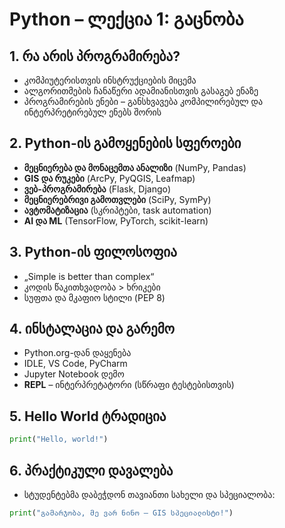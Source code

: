 # Python – ლექცია 1: გაცნობა

## 1. რა არის პროგრამირება?
- კომპიუტერისთვის ინსტრუქციების მიცემა
- ალგორითმების ჩანაწერი ადამიანისთვის გასაგებ ენაზე
- პროგრამირების ენები – განსხვავება კომპილირებულ და ინტერპრეტირებულ ენებს შორის

## 2. Python-ის გამოყენების სფეროები
- **მეცნიერება და მონაცემთა ანალიზი** (NumPy, Pandas)
- **GIS და რუკები** (ArcPy, PyQGIS, Leafmap)
- **ვებ-პროგრამირება** (Flask, Django)
- **მეცნიერებრივი გამოთვლები** (SciPy, SymPy)
- **ავტომატიზაცია** (სკრიპტები, task automation)
- **AI და ML** (TensorFlow, PyTorch, scikit-learn)

## 3. Python-ის ფილოსოფია
- „Simple is better than complex“  
- კოდის წაკითხვადობა > ხრიკები  
- სუფთა და მკაფიო სტილი (PEP 8)

## 4. ინსტალაცია და გარემო
- Python.org-დან დაყენება
- IDLE, VS Code, PyCharm
- Jupyter Notebook დემო
- **REPL** – ინტერპრეტატორი (სწრაფი ტესტებისთვის)

## 5. Hello World ტრადიცია
```python
print("Hello, world!")
```

## 6. პრაქტიკული დავალება
- სტუდენტებმა დაბეჭდონ თავიანთი სახელი და სპეციალობა:
```python
print("გამარჯობა, მე ვარ ნინო – GIS სპეციალისტი!")
```
